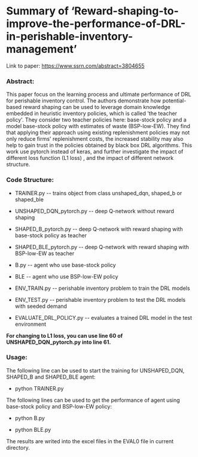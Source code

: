 # Summary of ‘Reward-shaping-to-improve-the-performance-of-DRL-in-perishable-inventory-management’

Link to paper: https://www.ssrn.com/abstract=3804655

### Abstract:

This paper focus on the learning process and ultimate performance of DRL for perishable inventory control. The authors demonstrate how potential-based reward shaping can be used to leverage domain knowledge embedded in heuristic inventory policies, which is called 'the teacher policy'. They consider two teacher policies here: base-stock policy and a model base-stock policy with estimates of waste (BSP-low-EW). They find that applying their approach using existing replenishment policies may not only reduce firms' replenishment costs, the increased stability may also help to gain trust in the policies obtained by black box DRL algorithms. This work use pytorch instead of keras, and  further investigate the impact of different loss function (L1 loss) , and the impact of different network structure.

### Code Structure:

* TRAINER.py -- trains object from class unshaped_dqn, shaped_b or shaped_ble

* UNSHAPED_DQN_pytorch.py -- deep Q-network without reward shaping

* SHAPED_B_pytorch.py -- deep Q-network with reward shaping with base-stock policy as teacher

* SHAPED_BLE_pytorch.py -- deep Q-network with reward shaping with BSP-low-EW as teacher

* B.py -- agent who use base-stock policy

* BLE -- agent who use BSP-low-EW policy

* ENV_TRAIN.py -- perishable inventory problem to train the DRL models

* ENV_TEST.py -- perishable inventory problem to test the DRL models with seeded demand

* EVALUATE_DRL_POLICY.py -- evaluates a trained DRL model in the test environment

**For changing to L1 loss, you can use line 60 of UNSHAPED_DQN_pytorch.py into line 61.**

### Usage:

The following line can be used to start the training for UNSHAPED_DQN, SHAPED_B and SHAPED_BLE agent:

- python TRAINER.py

The following lines can be used to get the performance of agent using base-stock policy and BSP-low-EW policy:

- python B.py

- python BLE.py

The results are writed into the excel files in the EVAL0 file in current directory.

